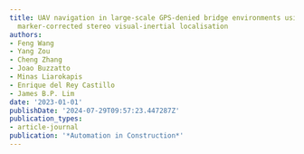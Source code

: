 ```yaml
---
title: UAV navigation in large-scale GPS-denied bridge environments using fiducial
  marker-corrected stereo visual-inertial localisation
authors:
- Feng Wang
- Yang Zou
- Cheng Zhang
- Joao Buzzatto
- Minas Liarokapis
- Enrique del Rey Castillo
- James B.P. Lim
date: '2023-01-01'
publishDate: '2024-07-29T09:57:23.447287Z'
publication_types:
- article-journal
publication: '*Automation in Construction*'
---
```

